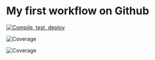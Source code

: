 # My first workflow on Github

[![Compile, test, deploy](https://github.com/Bryan-CHM/day22-Giphy/actions/workflows/main.yml/badge.svg)](https://github.com/Bryan-CHM/day22-Giphy/actions/workflows/main.yml)

![Coverage](https://spacebucket.sgp1.digitaloceanspaces.com/coverage/day22-Giphy/jacoco.svg)

![Coverage](https://spacebucket.sgp1.digitaloceanspaces.com/coverage/day22-Giphy/report/jacoco.svg)
